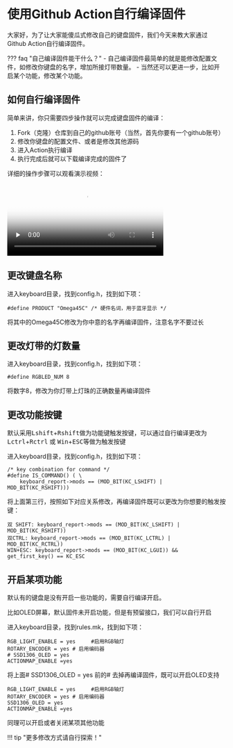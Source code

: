 
使用Github Action自行编译固件
=====================

大家好，为了让大家能傻瓜式修改自己的键盘固件，我们今天来教大家通过Github Action自行编译固件。

??? faq "自己编译固件能干什么？"
    - 自己编译固件最简单的就是能修改配置文件，如修改你键盘的名字，增加所接灯带数量。
    - 当然还可以更进一步，比如开启某个功能，修改某个功能。

如何自行编译固件
-----------
简单来讲，你只需要四步操作就可以完成键盘固件的编译：

 1. Fork（克隆）仓库到自己的github账号（当然，首先你要有一个github账号）
 2. 修改你键盘的配置文件、或者是修改其他源码
 3. 进入Action执行编译
 4. 执行完成后就可以下载编译完成的固件了

详细的操作步骤可以观看演示视频：
<video id="video" width="360px" height="auto" controls="controls" preload="none" poster="https://wiki.glab.online/img/videoicon.png">
<source id="mp4" src="https://glab.online/down/Github_Action_compile_LotKB.mp4" type="video/mp4">
  您的浏览器不支持播放此视频
</video>

更改键盘名称
--------
进入keyboard目录，找到config.h，找到如下项：

    #define PRODUCT "Omega45C" /* 硬件名词，用于蓝牙显示 */

将其中的Omega45C修改为你中意的名字再编译固件，注意名字不要过长

更改灯带的灯数量
-----------
进入keyboard目录，找到config.h，找到如下项：

    #define RGBLED_NUM 8

将数字8，修改为你灯带上灯珠的正确数量再编译固件

更改功能按键
-------------
默认采用<kbd>Lshift</kbd>+<kbd>Rshift</kbd>做为功能键触发按键，可以通过自行编译更改为<kbd>Lctrl</kbd>+<kbd>Rctrl</kbd> 或 <kbd>Win</kbd>+<kbd>ESC</kbd>等做为触发按键

进入keyboard目录，找到config.h，找到如下项：

    /* key combination for command */
    #define IS_COMMAND() ( \
        keyboard_report->mods == (MOD_BIT(KC_LSHIFT) | MOD_BIT(KC_RSHIFT)))

将上面第三行，按照如下对应关系修改，再编译固件既可以更改为你想要的触发按键：

    双 SHIFT: keyboard_report->mods == (MOD_BIT(KC_LSHIFT) | MOD_BIT(KC_RSHIFT))
    双CTRL: keyboard_report->mods == (MOD_BIT(KC_LCTRL) | MOD_BIT(KC_RCTRL))
    WIN+ESC: keyboard_report->mods == (MOD_BIT(KC_LGUI)) && get_first_key() == KC_ESC

开启某项功能
-------------
默认有的键盘是没有开启一些功能的，需要自行编译开启。

比如OLED屏幕，默认固件未开启功能，但是有预留接口，我们可以自行开启

进入keyboard目录，找到rules.mk，找到如下项：

    RGB_LIGHT_ENABLE = yes     #启用RGB轴灯
    ROTARY_ENCODER = yes # 启用编码器
    # SSD1306_OLED = yes
    ACTIONMAP_ENABLE =yes

将上面# SSD1306_OLED = yes 前的# 去掉再编译固件，既可以开启OLED支持

    RGB_LIGHT_ENABLE = yes     #启用RGB轴灯
    ROTARY_ENCODER = yes # 启用编码器
    SSD1306_OLED = yes
    ACTIONMAP_ENABLE =yes

同理可以开启或者关闭某项其他功能

!!! tip "更多修改方式请自行探索！"




